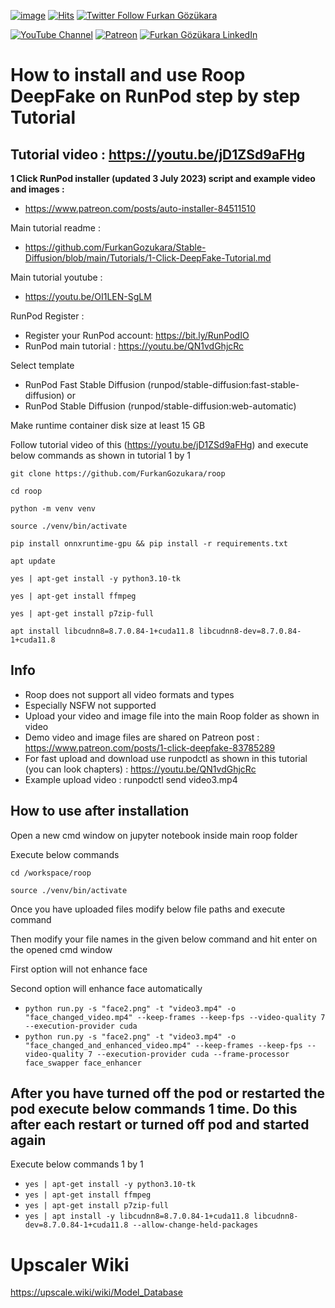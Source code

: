 [![image](https://img.shields.io/discord/772774097734074388?label=Discord&logo=discord)](https://discord.com/servers/software-engineering-courses-secourses-772774097734074388) [![Hits](https://hits.seeyoufarm.com/api/count/incr/badge.svg?url=https%3A%2F%2Fgithub.com%2FFurkanGozukara%2FStable-Diffusion%2Fedit%2Fmain%2FTutorials%2FHow-To-Use-Roop-DeepFake-On-RunPod.md&count_bg=%2379C83D&title_bg=%239E0F0F&icon=apachespark.svg&icon_color=%23E7E7E7&title=views&edge_flat=false)](https://hits.seeyoufarm.com) [![Twitter Follow Furkan Gözükara](https://img.shields.io/badge/Twitter-Follow%20Me-1DA1F2?style=for-the-badge&logo=twitter&logoColor=white)](https://twitter.com/GozukaraFurkan)

[![YouTube Channel](https://img.shields.io/badge/YouTube-SECourses-C50C0C?style=for-the-badge&logo=youtube)](https://www.youtube.com/SECourses) [![Patreon](https://img.shields.io/badge/Patreon-Support%20Me-F2EB0E?style=for-the-badge&logo=patreon)](https://www.patreon.com/SECourses) [![Furkan Gözükara LinkedIn](https://img.shields.io/badge/LinkedIn-Follow%20Me-0077B5?style=for-the-badge&logo=linkedin&logoColor=white)](https://www.linkedin.com/in/furkangozukara/) 

# How to install and use Roop DeepFake on RunPod step by step Tutorial

## Tutorial video : https://youtu.be/jD1ZSd9aFHg

**1 Click RunPod installer (updated 3 July 2023) script and example video and images :** 
* https://www.patreon.com/posts/auto-installer-84511510

Main tutorial readme : 
* https://github.com/FurkanGozukara/Stable-Diffusion/blob/main/Tutorials/1-Click-DeepFake-Tutorial.md

Main tutorial youtube : 
* https://youtu.be/OI1LEN-SgLM

RunPod Register :
* Register your RunPod account: https://bit.ly/RunPodIO
* RunPod main tutorial : https://youtu.be/QN1vdGhjcRc

Select template

* RunPod Fast Stable Diffusion (runpod/stable-diffusion:fast-stable-diffusion)
or
* RunPod Stable Diffusion (runpod/stable-diffusion:web-automatic)

Make runtime container disk size at least 15 GB

Follow tutorial video of this (https://youtu.be/jD1ZSd9aFHg) and execute below commands as shown in tutorial 1 by 1

```
git clone https://github.com/FurkanGozukara/roop
```

```
cd roop
```

```
python -m venv venv
```

```
source ./venv/bin/activate
```

```
pip install onnxruntime-gpu && pip install -r requirements.txt
```

```
apt update
```

```
yes | apt-get install -y python3.10-tk
```

```
yes | apt-get install ffmpeg
```

```
yes | apt-get install p7zip-full
```

```
apt install libcudnn8=8.7.0.84-1+cuda11.8 libcudnn8-dev=8.7.0.84-1+cuda11.8
```

## Info
* Roop does not support all video formats and types
* Especially NSFW not supported
* Upload your video and image file into the main Roop folder as shown in video
* Demo video and image files are shared on Patreon post : https://www.patreon.com/posts/1-click-deepfake-83785289
* For fast upload and download use runpodctl as shown in this tutorial (you can look chapters) : https://youtu.be/QN1vdGhjcRc
* Example upload video : runpodctl send video3.mp4

## How to use after installation

Open a new cmd window on jupyter notebook inside main roop folder

Execute below commands

```
cd /workspace/roop
```

```
source ./venv/bin/activate
```

Once you have uploaded files modify below file paths and execute command

Then modify your file names in the given below command and hit enter on the opened cmd window

First option will not enhance face

Second option will enhance face automatically

* ```python run.py -s "face2.png" -t "video3.mp4" -o "face_changed_video.mp4" --keep-frames --keep-fps --video-quality 7 --execution-provider cuda```
* ```python run.py -s "face2.png" -t "video3.mp4" -o "face_changed_and_enhanced_video.mp4" --keep-frames --keep-fps --video-quality 7 --execution-provider cuda --frame-processor face_swapper face_enhancer```

## After you have turned off the pod or restarted the pod execute below commands 1 time. Do this after each restart or turned off pod and started again
Execute below commands 1 by 1 

* ```yes | apt-get install -y python3.10-tk```
* ```yes | apt-get install ffmpeg```
* ```yes | apt-get install p7zip-full```
* ```yes | apt install -y libcudnn8=8.7.0.84-1+cuda11.8 libcudnn8-dev=8.7.0.84-1+cuda11.8 --allow-change-held-packages```

# Upscaler Wiki
https://upscale.wiki/wiki/Model_Database
